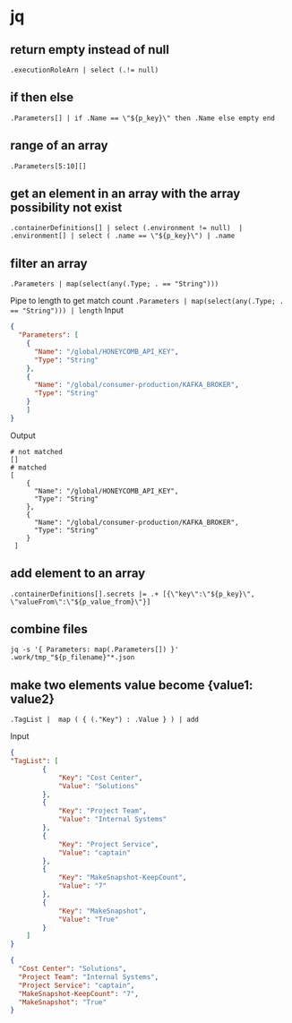 # jq

## return empty instead of null
`.executionRoleArn | select (.!= null)`

## if then else
`.Parameters[] | if .Name == \"${p_key}\" then .Name else empty end `

## range of an array
`.Parameters[5:10][]`

## get an element in an array with the array possibility not exist
`.containerDefinitions[] | select (.environment != null)  | .environment[] | select ( .name == \"${p_key}\") | .name `

## filter an array
`.Parameters | map(select(any(.Type; . == "String"))) `

Pipe to length to get match count
`.Parameters | map(select(any(.Type; . == "String"))) | length`
Input
```json
{
  "Parameters": [
    {
      "Name": "/global/HONEYCOMB_API_KEY",
      "Type": "String"
    },
    {
      "Name": "/global/consumer-production/KAFKA_BROKER",
      "Type": "String"
    }
    ]
}
```

Output
```
# not matched
[]
# matched
[
    {
      "Name": "/global/HONEYCOMB_API_KEY",
      "Type": "String"
    },
    {
      "Name": "/global/consumer-production/KAFKA_BROKER",
      "Type": "String"
    }
 ]
```
## add element to an array
`.containerDefinitions[].secrets |= .+ [{\"key\":\"${p_key}\", \"valueFrom\":\"${p_value_from}\"}]`

## combine files
`jq -s '{ Parameters: map(.Parameters[]) }' .work/tmp_"${p_filename}"*.json`

## make two elements value become {value1: value2}
`.TagList |  map ( { (."Key") : .Value } ) | add`

Input
``` json
{
"TagList": [
        {
            "Key": "Cost Center",
            "Value": "Solutions"
        },
        {
            "Key": "Project Team",
            "Value": "Internal Systems"
        },
        {
            "Key": "Project Service",
            "Value": "captain"
        },
        {
            "Key": "MakeSnapshot-KeepCount",
            "Value": "7"
        },
        {
            "Key": "MakeSnapshot",
            "Value": "True"
        }
    ]
}
```

```json
{
  "Cost Center": "Solutions",
  "Project Team": "Internal Systems",
  "Project Service": "captain",
  "MakeSnapshot-KeepCount": "7",
  "MakeSnapshot": "True"
}
```


